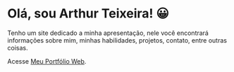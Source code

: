 # Olá, sou Arthur Teixeira! 😀

Tenho um site dedicado a minha apresentação, nele você encontrará informações sobre mim, minhas habilidades, projetos, contato, entre outras coisas.

Acesse [Meu Portfólio Web](https://tuzinf5.github.io/my-web-portfolio/).
